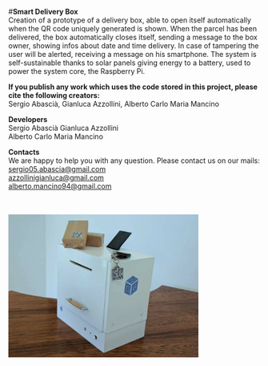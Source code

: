 #**Smart Delivery Box** <br/> 
Creation of a prototype of a delivery box, able to open itself automatically when the QR code uniquely generated is shown. When the parcel has been delivered, the box automatically closes itself, sending a message to the box owner, showing infos about date and time delivery.
In case of tampering the user will be alerted, receiving a message on his smartphone.
The system is self-sustainable thanks to solar panels giving energy to a battery, used to power the system core, the Raspberry Pi.


**If you publish any work which uses the code stored in this project, please cite the following creators:** <br/>
Sergio Abascià, Gianluca Azzollini, Alberto Carlo  Maria Mancino

**Developers** <br/>
Sergio Abascià
Gianluca Azzollini  
Alberto Carlo Maria Mancino

**Contacts** <br/>
We are happy to help you with any question. Please contact us on our mails: <br/>
sergio05.abascia@gmail.com <br/>
azzollinigianluca@gmail.com <br/>
alberto.mancino94@gmail.com <br/>

<br/>
<br/>
<img src="https://github.com/azzollinigianluca95/Smart-Delivery-Box/blob/master/Smart%20Delivery%20Box%20Project/Smart_Delivery_Box.jpg" width="380">
